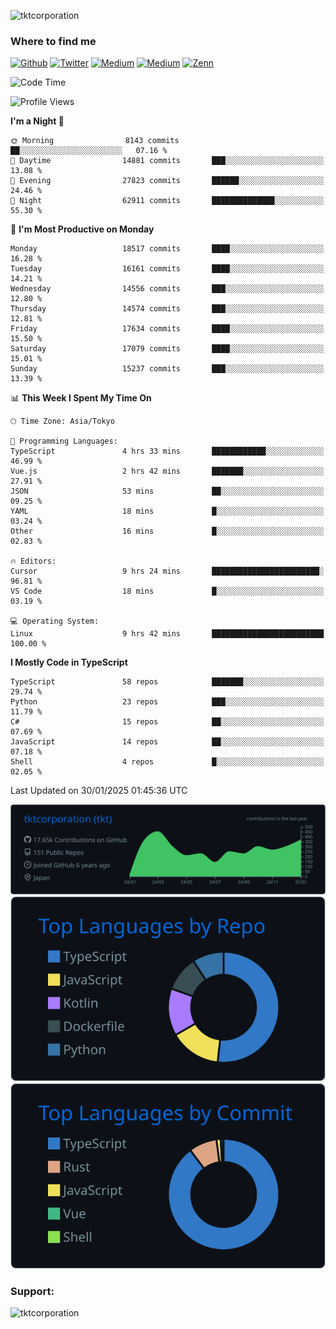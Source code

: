 <p align="left"> <img src="https://komarev.com/ghpvc/?username=tktcorporation&label=Profile%20views&color=0e75b6&style=flat" alt="tktcorporation" /> </p>

<h3>Where to find me</h3>
<p>
<a href="https://github.com/tktcorporation" target="_blank"><img alt="Github" src="https://img.shields.io/badge/GitHub-%2312100E.svg?&style=for-the-badge&logo=Github&logoColor=white" /></a>
<a href="https://twitter.com/tktcorporation" target="_blank"><img alt="Twitter" src="https://img.shields.io/badge/twitter-%231DA1F2.svg?&style=for-the-badge&logo=twitter&logoColor=white" /></a>
<a href="https://www.linkedin.com/in/tktcorporation" target="_blank"><img alt="Medium" src="https://img.shields.io/badge/linkdin-0a66c2.svg?&style=for-the-badge&logo=linkedin&logoColor=white" /></a>
<a href="https://qiita.com/tktcorporation" target="_blank"><img alt="Medium" src="https://img.shields.io/badge/qiita-55C500.svg?&style=for-the-badge&logo=qiita&logoColor=white" /></a>
<a href="https://zenn.dev/tktcorporation" target="_blank"><img alt="Zenn" src="https://img.shields.io/badge/Zenn-3EA8FF.svg?&style=for-the-badge&logo=Zenn&logoColor=white" /></a>
</p>
  
<!--START_SECTION:waka-->
![Code Time](http://img.shields.io/badge/Code%20Time-2%2C085%20hrs%205%20mins-blue)

![Profile Views](http://img.shields.io/badge/Profile%20Views-0-blue)

**I'm a Night 🦉** 

```text
🌞 Morning                8143 commits        ██░░░░░░░░░░░░░░░░░░░░░░░   07.16 % 
🌆 Daytime                14881 commits       ███░░░░░░░░░░░░░░░░░░░░░░   13.08 % 
🌃 Evening                27823 commits       ██████░░░░░░░░░░░░░░░░░░░   24.46 % 
🌙 Night                  62911 commits       ██████████████░░░░░░░░░░░   55.30 % 
```
📅 **I'm Most Productive on Monday** 

```text
Monday                   18517 commits       ████░░░░░░░░░░░░░░░░░░░░░   16.28 % 
Tuesday                  16161 commits       ████░░░░░░░░░░░░░░░░░░░░░   14.21 % 
Wednesday                14556 commits       ███░░░░░░░░░░░░░░░░░░░░░░   12.80 % 
Thursday                 14574 commits       ███░░░░░░░░░░░░░░░░░░░░░░   12.81 % 
Friday                   17634 commits       ████░░░░░░░░░░░░░░░░░░░░░   15.50 % 
Saturday                 17079 commits       ████░░░░░░░░░░░░░░░░░░░░░   15.01 % 
Sunday                   15237 commits       ███░░░░░░░░░░░░░░░░░░░░░░   13.39 % 
```


📊 **This Week I Spent My Time On** 

```text
🕑︎ Time Zone: Asia/Tokyo

💬 Programming Languages: 
TypeScript               4 hrs 33 mins       ████████████░░░░░░░░░░░░░   46.99 % 
Vue.js                   2 hrs 42 mins       ███████░░░░░░░░░░░░░░░░░░   27.91 % 
JSON                     53 mins             ██░░░░░░░░░░░░░░░░░░░░░░░   09.25 % 
YAML                     18 mins             █░░░░░░░░░░░░░░░░░░░░░░░░   03.24 % 
Other                    16 mins             █░░░░░░░░░░░░░░░░░░░░░░░░   02.83 % 

🔥 Editors: 
Cursor                   9 hrs 24 mins       ████████████████████████░   96.81 % 
VS Code                  18 mins             █░░░░░░░░░░░░░░░░░░░░░░░░   03.19 % 

💻 Operating System: 
Linux                    9 hrs 42 mins       █████████████████████████   100.00 % 
```

**I Mostly Code in TypeScript** 

```text
TypeScript               58 repos            ███████░░░░░░░░░░░░░░░░░░   29.74 % 
Python                   23 repos            ███░░░░░░░░░░░░░░░░░░░░░░   11.79 % 
C#                       15 repos            ██░░░░░░░░░░░░░░░░░░░░░░░   07.69 % 
JavaScript               14 repos            ██░░░░░░░░░░░░░░░░░░░░░░░   07.18 % 
Shell                    4 repos             █░░░░░░░░░░░░░░░░░░░░░░░░   02.05 % 
```




 Last Updated on 30/01/2025 01:45:36 UTC
<!--END_SECTION:waka-->

[![](https://raw.githubusercontent.com/tktcorporation/tktcorporation/master/profile-summary-card-output/github_dark/0-profile-details.svg)](https://github.com/vn7n24fzkq/github-profile-summary-cards)
[![](https://raw.githubusercontent.com/tktcorporation/tktcorporation/master/profile-summary-card-output/github_dark/1-repos-per-language.svg)](https://github.com/vn7n24fzkq/github-profile-summary-cards) [![](https://raw.githubusercontent.com/tktcorporation/tktcorporation/master/profile-summary-card-output/github_dark/2-most-commit-language.svg)](https://github.com/vn7n24fzkq/github-profile-summary-cards)

<h3 align="left">Support:</h3>
<p><a href="https://www.buymeacoffee.com/tktcorporation"> <img align="left" src="https://cdn.buymeacoffee.com/buttons/v2/default-yellow.png" height="50" width="210" alt="tktcorporation" /></a></p><br><br>
